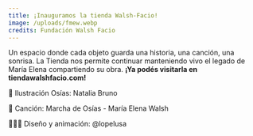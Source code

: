 ```yaml
---
title: ¡Inauguramos la tienda Walsh-Facio!
image: /uploads/fmew.webp
credits: Fundación Walsh Facio
---
```

Un espacio donde cada objeto guarda una historia, una canción, una sonrisa. La Tienda nos permite continuar manteniendo vivo el legado de María Elena compartiendo su obra. **¡Ya podés visitarla en tiendawalshfacio.com!**


🧸 Ilustración Osías: Natalia Bruno


🎵 Canción: Marcha de Osías - María Elena Walsh


👩🏻‍💻 Diseño y animación: @lopelusa
